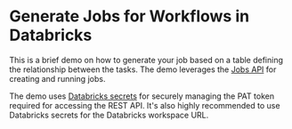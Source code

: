 # Generate Jobs for Workflows in Databricks

This is a brief demo on how to generate your job based on a table defining the relationship between the tasks. The demo leverages the [Jobs API](https://docs.databricks.com/api/workspace/jobs) for creating and running jobs.

The demo uses [Databricks secrets](https://docs.databricks.com/security/secrets/index.html) for securely managing the PAT token required for accessing the REST API. It's also highly recommended to use Databricks secrets for the Databricks workspace URL.